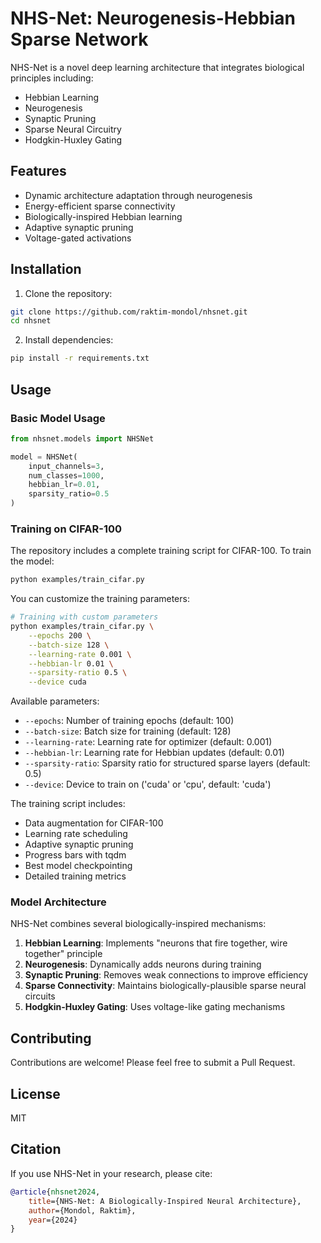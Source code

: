 # NHS-Net: Neurogenesis-Hebbian Sparse Network

NHS-Net is a novel deep learning architecture that integrates biological principles including:
- Hebbian Learning
- Neurogenesis
- Synaptic Pruning
- Sparse Neural Circuitry
- Hodgkin-Huxley Gating

## Features
- Dynamic architecture adaptation through neurogenesis
- Energy-efficient sparse connectivity
- Biologically-inspired Hebbian learning
- Adaptive synaptic pruning
- Voltage-gated activations

## Installation

1. Clone the repository:
```bash
git clone https://github.com/raktim-mondol/nhsnet.git
cd nhsnet
```

2. Install dependencies:
```bash
pip install -r requirements.txt
```

## Usage

### Basic Model Usage
```python
from nhsnet.models import NHSNet

model = NHSNet(
    input_channels=3,
    num_classes=1000,
    hebbian_lr=0.01,
    sparsity_ratio=0.5
)
```

### Training on CIFAR-100

The repository includes a complete training script for CIFAR-100. To train the model:

```bash
python examples/train_cifar.py
```

You can customize the training parameters:

```bash
# Training with custom parameters
python examples/train_cifar.py \
    --epochs 200 \
    --batch-size 128 \
    --learning-rate 0.001 \
    --hebbian-lr 0.01 \
    --sparsity-ratio 0.5 \
    --device cuda
```

Available parameters:
- `--epochs`: Number of training epochs (default: 100)
- `--batch-size`: Batch size for training (default: 128)
- `--learning-rate`: Learning rate for optimizer (default: 0.001)
- `--hebbian-lr`: Learning rate for Hebbian updates (default: 0.01)
- `--sparsity-ratio`: Sparsity ratio for structured sparse layers (default: 0.5)
- `--device`: Device to train on ('cuda' or 'cpu', default: 'cuda')

The training script includes:
- Data augmentation for CIFAR-100
- Learning rate scheduling
- Adaptive synaptic pruning
- Progress bars with tqdm
- Best model checkpointing
- Detailed training metrics

### Model Architecture
NHS-Net combines several biologically-inspired mechanisms:

1. **Hebbian Learning**: Implements "neurons that fire together, wire together" principle
2. **Neurogenesis**: Dynamically adds neurons during training
3. **Synaptic Pruning**: Removes weak connections to improve efficiency
4. **Sparse Connectivity**: Maintains biologically-plausible sparse neural circuits
5. **Hodgkin-Huxley Gating**: Uses voltage-like gating mechanisms

## Contributing
Contributions are welcome! Please feel free to submit a Pull Request.

## License
MIT

## Citation
If you use NHS-Net in your research, please cite:
```bibtex
@article{nhsnet2024,
    title={NHS-Net: A Biologically-Inspired Neural Architecture},
    author={Mondol, Raktim},
    year={2024}
}
```